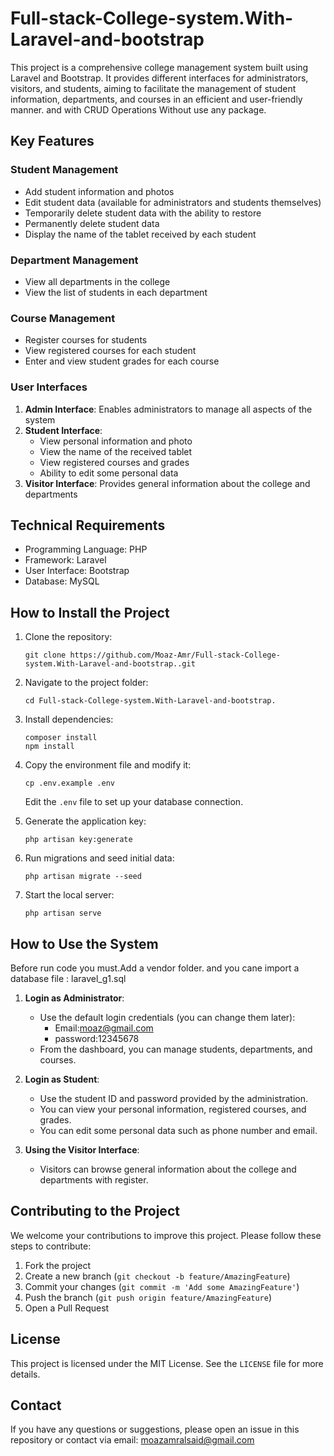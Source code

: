 
# Full-stack-College-system.With-Laravel-and-bootstrap

This project is a comprehensive college management system built using Laravel and Bootstrap. It provides different interfaces for administrators, visitors, and students, aiming to facilitate the management of student information, departments, and courses in an efficient and user-friendly manner.
and with CRUD Operations
Without use any package.
## Key Features

### Student Management
- Add student information and photos
- Edit student data (available for administrators and students themselves)
- Temporarily delete student data with the ability to restore
- Permanently delete student data
- Display the name of the tablet received by each student

### Department Management
- View all departments in the college
- View the list of students in each department

### Course Management
- Register courses for students
- View registered courses for each student
- Enter and view student grades for each course

### User Interfaces
1. **Admin Interface**: Enables administrators to manage all aspects of the system
2. **Student Interface**: 
   - View personal information and photo
   - View the name of the received tablet
   - View registered courses and grades
   - Ability to edit some personal data
3. **Visitor Interface**: Provides general information about the college and departments

## Technical Requirements

- Programming Language: PHP
- Framework: Laravel
- User Interface: Bootstrap
- Database: MySQL

## How to Install the Project

1. Clone the repository:
   ```
   git clone https://github.com/Moaz-Amr/Full-stack-College-system.With-Laravel-and-bootstrap..git
   ```
2. Navigate to the project folder:
   ```
   cd Full-stack-College-system.With-Laravel-and-bootstrap.
   ```
3. Install dependencies:
   ```
   composer install
   npm install
   ```
4. Copy the environment file and modify it:
   ```
   cp .env.example .env
   ```
   Edit the `.env` file to set up your database connection.

5. Generate the application key:
   ```
   php artisan key:generate
   ```
6. Run migrations and seed initial data:
   ```
   php artisan migrate --seed
   ```
7. Start the local server:
   ```
   php artisan serve
   ```

## How to Use the System
Before run code you must.Add a vendor folder.
and you cane import a database file : laravel_g1.sql

1. **Login as Administrator**:
   - Use the default login credentials (you can change them later):
     - Email:moaz@gmail.com
     - password:12345678
   - From the dashboard, you can manage students, departments, and courses.

2. **Login as Student**:
   - Use the student ID and password provided by the administration.
   - You can view your personal information, registered courses, and grades.
   - You can edit some personal data such as phone number and email.

3. **Using the Visitor Interface**:
   - Visitors can browse general information about the college and departments with register.

## Contributing to the Project

We welcome your contributions to improve this project. Please follow these steps to contribute:

1. Fork the project
2. Create a new branch (`git checkout -b feature/AmazingFeature`)
3. Commit your changes (`git commit -m 'Add some AmazingFeature'`)
4. Push the branch (`git push origin feature/AmazingFeature`)
5. Open a Pull Request

## License

This project is licensed under the MIT License. See the `LICENSE` file for more details.

## Contact

If you have any questions or suggestions, please open an issue in this repository or contact via email: moazamralsaid@gmail.com
